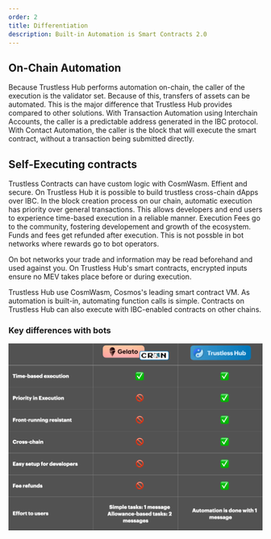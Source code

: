 ```yaml
---
order: 2
title: Differentiation
description: Built-in Automation is Smart Contracts 2.0
---
```


## On-Chain Automation

Because Trustless Hub performs automation on-chain, the caller of the execution is the validator set. Because of this, transfers of assets can be automated.
This is the major difference that Trustless Hub provides compared to other solutions. With Transaction Automation using Interchain Accounts, the caller is a predictable address generated in the IBC protocol. With Contact Automation, the caller is the block that will execute the smart contract, without a transaction being submitted directly.

## Self-Executing contracts

Trustless Contracts can have custom logic with CosmWasm. Effient and secure. 
On Trustless Hub it is possible to build trustless cross-chain dApps over IBC. 
In the block creation process on our chain, automatic execution has priority over general transactions. This allows developers and end users to experience time-based execution in a reliable manner. Execution Fees go to the community, fostering developement and growth of the ecosystem. Funds and fees get refunded after execution. This is not possble in bot networks where rewards go to bot operators. 

On bot networks your trade and information may be read beforehand and used against you. On Trustless Hub's smart contracts, encrypted inputs ensure no MEV takes place before or during execution.

Trustless Hub use CosmWasm, Cosmos's leading smart contract VM. As automation is built-in, automating function calls is simple. Contracts on Trustless Hub can also execute with IBC-enabled contracts on other chains.  

### Key differences with bots
![differentiation](./../images/exec.png)